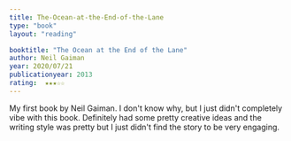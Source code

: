 ```yaml
---
title: The-Ocean-at-the-End-of-the-Lane
type: "book"
layout: "reading"

booktitle: "The Ocean at the End of the Lane"
author: Neil Gaiman
year: 2020/07/21
publicationyear: 2013
rating:  ★★★☆☆
---
```


My first book by Neil Gaiman. I don't know why, but I just didn't completely vibe with this book. Definitely had some pretty creative ideas and the writing style was pretty but I just didn't find the story to be very engaging.
